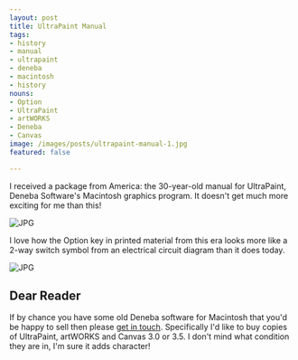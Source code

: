 ```yaml
---
layout: post
title: UltraPaint Manual
tags:
- history
- manual
- ultrapaint
- deneba
- macintosh
- history
nouns:
- Option
- UltraPaint
- artWORKS
- Deneba
- Canvas
image: /images/posts/ultrapaint-manual-1.jpg
featured: false

---
```


I received a package from America: the 30-year-old manual for UltraPaint, Deneba Software's Macintosh graphics program. It doesn't get much more exciting for me than this!

![JPG](https://cdn.gingerbeardman.com/images/posts/ultrapaint-manual-1.jpg)

I love how the Option key in printed material from this era looks more like a 2-way switch symbol from an electrical circuit diagram than it does today.

![JPG](https://cdn.gingerbeardman.com/images/posts/ultrapaint-manual-option-key.jpg)

## Dear Reader

If by chance you have some old Deneba software for Macintosh that you'd be happy to sell then please [get in touch](https://www.gingerbeardman.com). Specifically I'd like to buy copies of UltraPaint, artWORKS and Canvas 3.0 or 3.5. I don't mind what condition they are in, I'm sure it adds character!